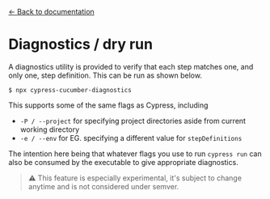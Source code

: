 [← Back to documentation](readme.md)

# Diagnostics / dry run

A diagnostics utility is provided to verify that each step matches one, and only one, step definition. This can be run as shown below.

```
$ npx cypress-cucumber-diagnostics
```

This supports some of the same flags as Cypress, including

- `-P / --project` for specifying project directories aside from current working directory
- `-e / --env` for EG. specifying a different value for `stepDefinitions`

The intention here being that whatever flags you use to run `cypress run` can also be consumed by the executable to give appropriate diagnostics.

> :warning:	This feature is especially experimental, it's subject to change anytime and is not considered under semver.
